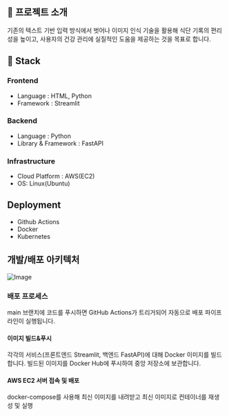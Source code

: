 ## 📝 프로젝트 소개
기존의 텍스트 기반 입력 방식에서 벗어나 이미지 인식 기술을 활용해 식단 기록의 편리성을 높이고, 사용자의 건강 관리에 실질적인 도움을 제공하는 것을 목표로 합니다.

## 🔧 Stack
### Frontend

- Language : HTML, Python
- Framework : Streamlit

### Backend

- Language : Python
- Library & Framework : FastAPI
  
### Infrastructure
- Cloud Platform : AWS(EC2)
- OS: Linux(Ubuntu)

## Deployment
- Github Actions
- Docker
- Kubernetes


## 개발/배포 아키텍처
![Image](https://github.com/user-attachments/assets/4e8444a9-e0a1-47ea-b811-019714adcd63)

### 배포 프로세스
main 브랜치에 코드를 푸시하면 GitHub Actions가 트리거되어 자동으로 배포 파이프라인이 실행됩니다.

#### 이미지 빌드&푸시
각각의 서비스(프론트엔드 Streamlit, 백엔드 FastAPI)에 대해 Docker 이미지를 빌드합니다.
빌드된 이미지를 Docker Hub에 푸시하여 중앙 저장소에 보관합니다.

#### AWS EC2 서버 접속 및 배포
docker-compose를 사용해 최신 이미지를 내려받고
최신 이미지로 컨테이너를 재생성 및 실행

